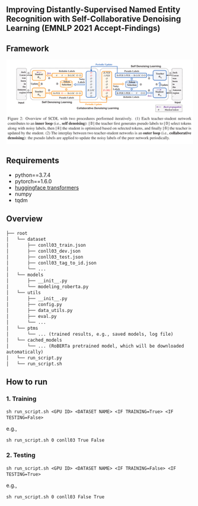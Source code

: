 ## Improving Distantly-Supervised Named Entity Recognition with Self-Collaborative Denoising Learning (EMNLP 2021 Accept-Findings)

## Framework
![image](img/fw.png)

## Requirements

- python==3.7.4
- pytorch==1.6.0
- [huggingface transformers](https://github.com/huggingface/transformers)
- numpy
- tqdm

## Overview

```
├── root
│   └── dataset
│       ├── conll03_train.json
│       ├── conll03_dev.json
│       ├── conll03_test.json
│       ├── conll03_tag_to_id.json
│       └── ...
│   └── models
│       ├── __init__.py
│       └── modeling_roberta.py
│   └── utils
│       ├── __init__.py
│       ├── config.py
│       ├── data_utils.py
│       ├── eval.py
│       └── ...
│   └── ptms
│       └── ... (trained results, e.g., saved models, log file)
│   └── cached_models
│       └── ... (RoBERTa pretrained model, which will be downloaded automatically)
│   └── run_script.py
│   └── run_script.sh
```

## How to run
### 1. Training
```console
sh run_script.sh <GPU ID> <DATASET NAME> <IF TRAINING=True> <IF TESTING=False>
```
e.g., 
```console
sh run_script.sh 0 conll03 True False
```

### 2. Testing
```console
sh run_script.sh <GPU ID> <DATASET NAME> <IF TRAINING=False> <IF TESTING=True>
```
e.g., 
```console
sh run_script.sh 0 conll03 False True
```

